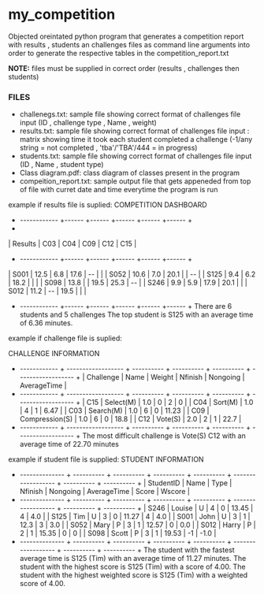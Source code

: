 # my_competition

Objected oreintated python program that generates a competition report with  results , students an challenges files as command line arguments into order to generate the respective tables in the competition_report.txt

**NOTE:** files must be supplied in correct order (results , challenges then students) 
### FILES
- challenegs.txt: sample file showing correct format of challenges file input (ID , challenge type , Name , weight)
- results.txt: sample file showing correct format of challenges file input : matrix showing time it took each student completed a challenge (-1/any string = not completed , 'tba'/'TBA'/444 = in progress)
- students.txt: sample file showing correct format of challenges file input (ID , Name , student type)
- Class diagram.pdf: class diagram of classes present in the program 
- compeition_report.txt: sample output file that gets appeneded from top of file with curret date and time everytime the program is run 


example if results file is suplied:
COMPETITION DASHBOARD
+ ------------ +------ +------ +------ +------ +------ +
+ 
|   Results    | C03   | C04   | C09   | C12   | C15   |

+ ------------ +------ +------ +------ +------ +------ +

|     S001     | 12.5  | 6.8   | 17.6  |  --   |       |
|     S052     | 10.6  | 7.0   | 20.1  |       |  --   |
|     S125     | 9.4   | 6.2   | 18.2  |       |       |
|     S098     | 13.8  |       | 19.5  | 25.3  |  --   |
|     S246     | 9.9   | 5.9   | 17.9  | 20.1  |       |
|     S012     | 11.2  |  --   | 19.5  |       |       |
+ ------------ +------ +------ +------ +------ +------ +
There are 6 students and 5 challenges
The top student is S125 with an average time of 6.36 minutes.

example if challenge file is suplied:

CHALLENGE INFORMATION
+ ------------ + ------------------ + ---------- + ---------- + ---------- + ------------------ +
|  Challenge   |        Name        |   Weight   |  Nfinish   |  Nongoing  |    AverageTime     | 
+ ------------ + ------------------ + ---------- + ---------- + ---------- + ------------------ +
|     C15      |      Select(M)     |    1.0     |     0      |     2      |         0          |
|     C04      |       Sort(M)      |    1.0     |     4      |     1      |        6.47        |
|     C03      |      Search(M)     |    1.0     |     6      |     0      |       11.23        |
|     C09      |    Compression(S)  |    1.0     |     6      |     0      |        18.8        |
|     C12      |       Vote(S)      |    2.0     |     2      |     1      |        22.7        |
+ ------------ + ------------------ + ---------- + ---------- + ---------- + ------------------ +
The most difficult challenge is Vote(S) C12 with an average time of 22.70 minutes

example if student file is supplied:
STUDENT INFORMATION
+ -------------- + ---------- + ---------- + ---------- + ---------- + ------------------ + ---------- + ---------- +
|   StudentID    |    Name    |    Type    |  Nfinish   |  Nongoing  |    AverageTime     |   Score    |   Wscore   | 
+ -------------- + ---------- + ---------- + ---------- + ---------- + ------------------ + ---------- + ---------- +
|      S246      |   Louise   |     U      |     4      |    0       |       13.45        |     4      |     4.0    | 
|      S125      |    Tim     |     U      |     3      |    0       |       11.27        |     4      |     4.0    | 
|      S001      |    John    |     U      |     3      |    1       |        12.3        |     3      |     3.0    | 
|      S052      |    Mary    |     P      |     3      |    1       |       12.57        |     0      |     0.0    | 
|      S012      |   Harry    |     P      |     2      |    1       |       15.35        |     0      |      0     | 
|      S098      |   Scott    |     P      |     3      |    1       |       19.53        |     -1     |    -1.0    | 
+ -------------- + ---------- + ---------- + ---------- + ---------- + ------------------ + ---------- + ---------- +
The student with the fastest average time is S125 (Tim) with an average time of 11.27 minutes.
The student with the highest score is S125 (Tim) with a score of 4.00.
The student with the highest weighted score is S125 (Tim) with a weighted score of 4.00.
